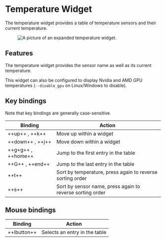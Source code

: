 # Temperature Widget

The temperature widget provides a table of temperature sensors and their current temperature.

<figure>
    <img src="../../../assets/screenshots/temperature.webp" alt="A picture of an expanded temperature widget."/>
</figure>

## Features

The temperature widget provides the sensor name as well as its current temperature.

This widget can also be configured to display Nvidia and AMD GPU temperatures (`--disable_gpu` on Linux/Windows to disable).

## Key bindings

Note that key bindings are generally case-sensitive.

| Binding            | Action                                                    |
| ------------------ | --------------------------------------------------------- |
| ++up++ , ++k++     | Move up within a widget                                   |
| ++down++ , ++j++   | Move down within a widget                                 |
| ++g+g++ , ++home++ | Jump to the first entry in the table                      |
| ++G++ , ++end++    | Jump to the last entry in the table                       |
| ++t++              | Sort by temperature, press again to reverse sorting order |
| ++s++              | Sort by sensor name, press again to reverse sorting order |

## Mouse bindings

| Binding     | Action                        |
| ----------- | ----------------------------- |
| ++lbutton++ | Selects an entry in the table |
